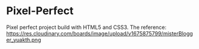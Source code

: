 # Pixel-Perfect
Pixel perfect project build with HTML5 and CSS3.
The reference: https://res.cloudinary.com/boards/image/upload/v1675875799/misterBlogger_yuakth.png
